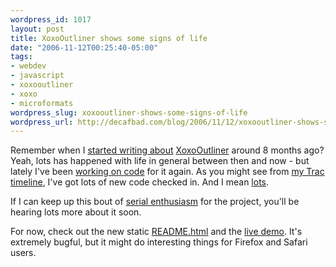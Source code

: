 ```yaml
--- 
wordpress_id: 1017
layout: post
title: XoxoOutliner shows some signs of life
date: "2006-11-12T00:25:40-05:00"
tags: 
- webdev
- javascript
- xoxooutliner
- xoxo
- microformats
wordpress_slug: xoxooutliner-shows-some-signs-of-life
wordpress_url: http://decafbad.com/blog/2006/11/12/xoxooutliner-shows-some-signs-of-life
---
```

Remember when I [started writing about][st] [XoxoOutliner][xo] around 8 months ago?  Yeah, lots has happened with life in general between then and now - but lately I've been [working on code][wo] for it again.  As you might see from [my Trac timeline][time], I've got lots of new code checked in.  And I mean [lots][lots].

If I can keep up this bout of [serial enthusiasm][se] for the project, you'll be hearing lots more about it soon.

For now, check out the new static [README.html][re] and the [live demo][demo].  It's extremely bugful, but it might do interesting things for Firefox and Safari users.

[se]: http://decafbad.com/blog/2006/05/26/confessions-of-a-serial-enthusiast
[re]:http://decafbad.com/2006/11/XoxoOutliner/README.html
[demo]: http://decafbad.com/2006/11/XoxoOutliner/
[lots]: http://decafbad.com/trac/changeset/765
[time]: http://decafbad.com/trac/timeline
[wo]: http://decafbad.com/blog/2006/11/06/xoxooutliner-rewrite-coming-now-with-event-delegation
[xo]: http://decafbad.com/trac/wiki/XoxoOutliner
[st]: http://decafbad.com/blog/2006/03/25/about-xoxooutliner 
